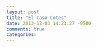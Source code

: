 ```yaml
---
layout: post
title: "El caso Cotes"
date: 2013-12-03 14:23:27 -0500
comments: true
categories: 
---
```

